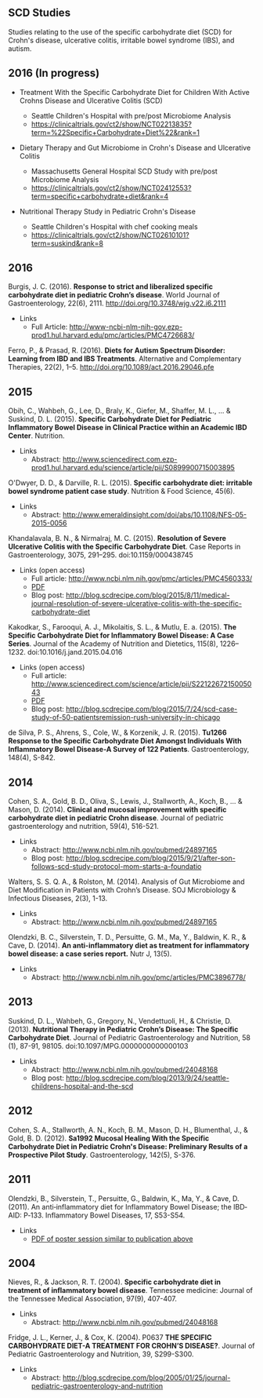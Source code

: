 ## SCD Studies

Studies relating to the use of the specific carbohydrate diet (SCD) for Crohn's disease, ulcerative colitis, irritable bowel syndrome (IBS), and autism.

## 2016 (In progress)

- Treatment With the Specific Carbohydrate Diet for Children With Active Crohns Disease and Ulcerative Colitis (SCD)
  - Seattle Children's Hospital with pre/post Microbiome Analysis
  - https://clinicaltrials.gov/ct2/show/NCT02213835?term=%22Specific+Carbohydrate+Diet%22&rank=1

- Dietary Therapy and Gut Microbiome in Crohn's Disease and Ulcerative Colitis
  - Massachusetts General Hospital SCD Study with pre/post Microbiome Analysis
  - https://clinicaltrials.gov/ct2/show/NCT02412553?term=specific+carbohydrate+diet&rank=4

- Nutritional Therapy Study in Pediatric Crohn's Disease
  - Seattle Children's Hospital with chef cooking meals
  - https://clinicaltrials.gov/ct2/show/NCT02610101?term=suskind&rank=8



## 2016

Burgis, J. C. (2016). **Response to strict and liberalized specific carbohydrate diet in pediatric Crohn’s disease**. World Journal of Gastroenterology, 22(6), 2111. http://doi.org/10.3748/wjg.v22.i6.2111

 - Links
   - Full Article: http://www-ncbi-nlm-nih-gov.ezp-prod1.hul.harvard.edu/pmc/articles/PMC4726683/


Ferro, P., & Prasad, R. (2016). **Diets for Autism Spectrum Disorder: Learning from IBD and IBS Treatments**. Alternative and Complementary Therapies, 22(2), 1–5. http://doi.org/10.1089/act.2016.29046.pfe


## 2015

Obih, C., Wahbeh, G., Lee, D., Braly, K., Giefer, M., Shaffer, M. L., ... & Suskind, D. L. (2015). **Specific Carbohydrate Diet for Pediatric Inflammatory Bowel Disease in Clinical Practice within an Academic IBD Center**. Nutrition.

 - Links
   - Abstract: http://www.sciencedirect.com.ezp-prod1.hul.harvard.edu/science/article/pii/S0899900715003895


O'Dwyer, D. D., & Darville, R. L. (2015). **Specific carbohydrate diet: irritable bowel syndrome patient case study**. Nutrition & Food Science, 45(6).
 - Links
   - Abstract: http://www.emeraldinsight.com/doi/abs/10.1108/NFS-05-2015-0056


Khandalavala, B. N., & Nirmalraj, M. C. (2015). **Resolution of Severe Ulcerative Colitis with the Specific Carbohydrate Diet**. Case Reports in Gastroenterology, 3075, 291–295. doi:10.1159/000438745
  - Links (open access)
    - Full article: http://www.ncbi.nlm.nih.gov/pmc/articles/PMC4560333/
    - [PDF](unrestricted-pdfs/khandalavala-2015.pdf "khandalavala-2015.pdf")
    - Blog post: http://blog.scdrecipe.com/blog/2015/8/11/medical-journal-resolution-of-severe-ulcerative-colitis-with-the-specific-carbohydrate-diet


Kakodkar, S., Farooqui, A. J., Mikolaitis, S. L., & Mutlu, E. a. (2015). **The Specific Carbohydrate Diet for Inflammatory Bowel Disease: A Case Series**. Journal of the Academy of Nutrition and Dietetics, 115(8), 1226–1232. doi:10.1016/j.jand.2015.04.016

  - Links (open access)
    - Full article: http://www.sciencedirect.com/science/article/pii/S2212267215005043
    - [PDF](unrestricted-pdfs/kakodkar-scd-2015.pdf "kakodkar-scd-2015.pdf")
    - Blog post: http://blog.scdrecipe.com/blog/2015/7/24/scd-case-study-of-50-patientsremission-rush-university-in-chicago


de Silva, P. S., Ahrens, S., Cole, W., & Korzenik, J. R. (2015). **Tu1266 Response to the Specific Carbohydrate Diet Amongst Individuals With Inflammatory Bowel Disease-A Survey of 122 Patients**. Gastroenterology, 148(4), S-842.


## 2014

Cohen, S. A., Gold, B. D., Oliva, S., Lewis, J., Stallworth, A., Koch, B., ... & Mason, D. (2014). **Clinical and mucosal improvement with specific carbohydrate diet in pediatric Crohn disease**. Journal of pediatric gastroenterology and nutrition, 59(4), 516-521.

 - Links
    - Abstract: http://www.ncbi.nlm.nih.gov/pubmed/24897165
    - Blog post: http://blog.scdrecipe.com/blog/2015/9/21/after-son-follows-scd-study-protocol-mom-starts-a-foundatio


Walters, S. S. Q. A., & Rolston, M. (2014). Analysis of Gut Microbiome and Diet Modification in Patients with Crohn’s Disease. SOJ Microbiology & Infectious Diseases, 2(3), 1-13.
 - Links
    - Abstract: http://www.ncbi.nlm.nih.gov/pubmed/24897165


Olendzki, B. C., Silverstein, T. D., Persuitte, G. M., Ma, Y., Baldwin, K. R., & Cave, D. (2014). **An anti-inflammatory diet as treatment for inflammatory bowel disease: a case series report.** Nutr J, 13(5).
 - Links
    - Abstract: http://www.ncbi.nlm.nih.gov/pmc/articles/PMC3896778/

## 2013

Suskind, D. L., Wahbeh, G., Gregory, N., Vendettuoli, H., & Christie, D. (2013). **Nutritional Therapy in Pediatric Crohn’s Disease: The Specific Carbohydrate Diet**. Journal of Pediatric Gastroenterology and Nutrition, 58 (1), 87-91, 98105. doi:10.1097/MPG.0000000000000103

  - Links
    - Abstract: http://www.ncbi.nlm.nih.gov/pubmed/24048168
    - Blog post: http://blog.scdrecipe.com/blog/2013/9/24/seattle-childrens-hospital-and-the-scd


## 2012

Cohen, S. A., Stallworth, A. N., Koch, B. M., Mason, D. H., Blumenthal, J., & Gold, B. D. (2012). **Sa1992 Mucosal Healing With the Specific Carbohydrate Diet in Pediatric Crohn's Disease: Preliminary Results of a Prospective Pilot Study**. Gastroenterology, 142(5), S-376.


## 2011

Olendzki, B., Silverstein, T., Persuitte, G., Baldwin, K., Ma, Y., & Cave, D. (2011). An anti‐inflammatory diet for Inflammatory Bowel Disease; the IBD‐AID: P‐133. Inflammatory Bowel Diseases, 17, S53-S54.

  - Links
    - [PDF of poster session similar to publication above](unrestricted-pdfs/olendzki-2011.pdf "olendzki-2011.pdf")


## 2004

Nieves, R., & Jackson, R. T. (2004). **Specific carbohydrate diet in treatment of inflammatory bowel disease**. Tennessee medicine: Journal of the Tennessee Medical Association, 97(9), 407-407.

  - Links
    - Abstract: http://www.ncbi.nlm.nih.gov/pubmed/24048168


Fridge, J. L., Kerner, J., & Cox, K. (2004). P0637 **THE SPECIFIC CARBOHYDRATE DIET-A TREATMENT FOR CROHN’S DISEASE?**. Journal of Pediatric Gastroenterology and Nutrition, 39, S299-S300.
  - Links
    - Abstract: http://blog.scdrecipe.com/blog/2005/01/25/journal-pediatric-gastroenterology-and-nutrition
